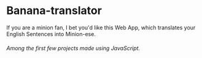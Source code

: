 <h1>Banana-translator</h1>

<p>
If you are a minion fan, I bet you'd like this Web App, which translates your English Sentences into Minion-ese.
<h6>Among the first few projects made using JavaScript.</h6> 
</p>
